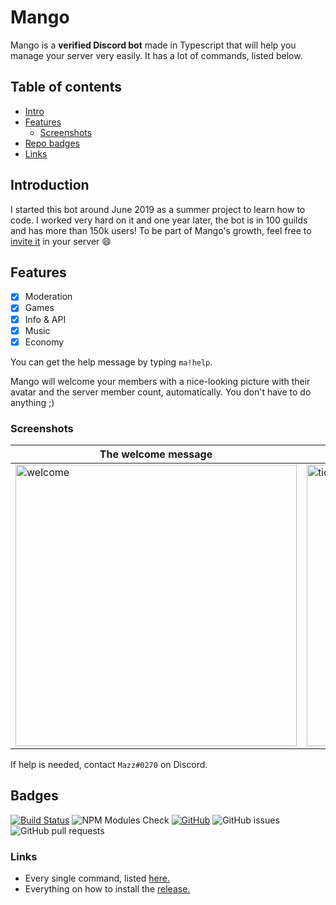 # Mango
Mango is a **verified Discord bot** made in Typescript that will help you manage your server very easily. It has a lot of commands, listed below.

## Table of contents
- [Intro](#Introduction)
- [Features](#Features)
    - [Screenshots](#Screenshots)
- [Repo badges](#Badges)
- [Links](#links)

## Introduction
I started this bot around June 2019 as a summer project to learn how to code. I worked very hard on it and one year later, the bot is in 100 guilds and has more than 150k users! To be part of Mango's growth, feel free to [invite it](https://discord.com/oauth2/authorize?client_id=497443144632238090&permissions=8&scope=bot) in your server :smile:

## Features
- [x] Moderation
- [x] Games
- [x] Info & API
- [x] Music 
- [x] Economy

You can get the help message by typing ```ma!help```.

Mango will welcome your members with a nice-looking picture with their avatar and the server member count, automatically. You don't have to do anything ;)

### Screenshots
The welcome message | The canvas command
------------------- | ------------------
<img src="https://i.imgur.com/BWYHFlh.png" alt="welcome" width=450> | <img src="https://i.imgur.com/uldNvl9.png" alt="tictactoe" width=450>

If help is needed, contact ```Mazz#0270``` on Discord.

## Badges
[![Build Status](https://travis-ci.com/Ma15fo43/Mango.svg?branch=master)](https://travis-ci.com/Ma15fo43/Mango)
![NPM Modules Check](https://github.com/Ma15fo43/Mango/workflows/NPM%20Modules%20Check/badge.svg?branch=master)
[![GitHub](https://img.shields.io/github/license/Ma15fo43/Mango)](https://github.com/Ma15fo43/Mango/blob/master/LICENSE)
![GitHub issues](https://img.shields.io/github/issues/Ma15fo43/Mango)
![GitHub pull requests](https://img.shields.io/github/issues-pr/Ma15fo43/Mango)


### Links
- Every single command, listed [here.](https://github.com/Ma15fo43/Mango/wiki/Commands!)
- Everything on how to install the [release.](https://github.com/Ma15fo43/Mango/wiki/Commands!)
